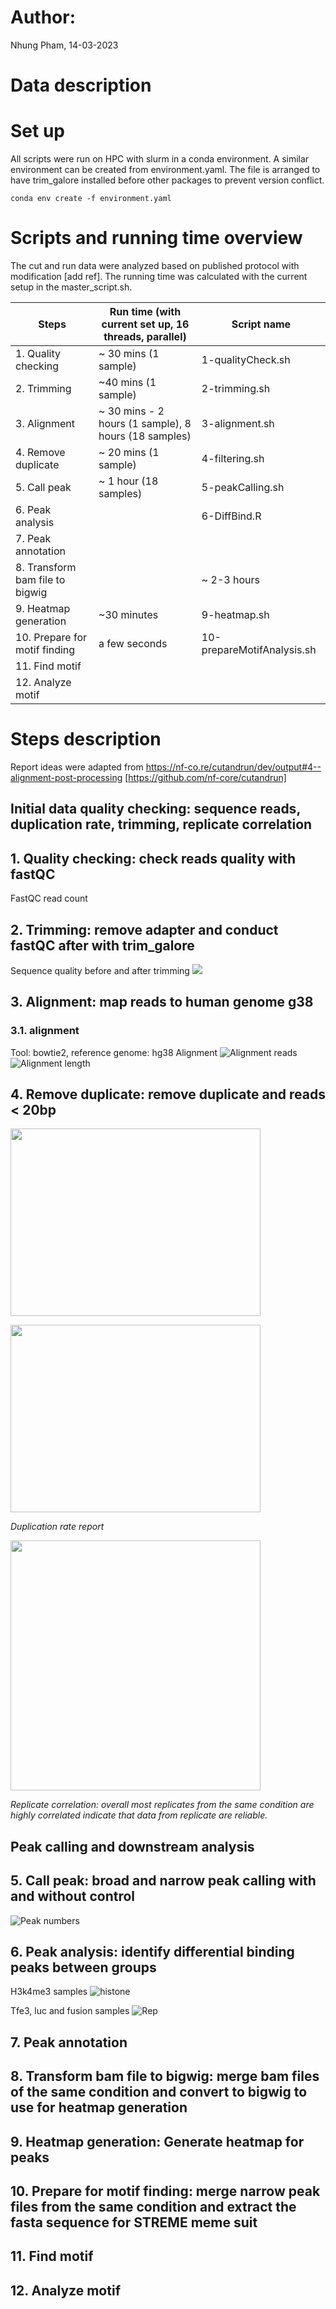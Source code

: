 # Author:
Nhung Pham, 14-03-2023

# Data description

# Set up
All scripts were run on HPC with slurm in a conda environment. A similar environment can be created from environment.yaml. The file is arranged to have trim_galore installed before other packages to prevent version conflict. 

```
conda env create -f environment.yaml
```
# Scripts and running time overview

The cut and run data were analyzed based on published protocol with modification [add ref]. The running time was calculated with the current setup in the master_script.sh. 

|Steps | Run time (with current set up, 16 threads, parallel)| Script name|
|------|-----------------|------------|
|1. Quality checking | ~ 30 mins (1 sample) | 1-qualityCheck.sh |
|2. Trimming|  ~40 mins (1 sample) |2-trimming.sh |
|3. Alignment|  ~ 30 mins - 2 hours (1 sample), 8 hours (18 samples) | 3-alignment.sh |
|4. Remove duplicate | ~ 20 mins (1 sample) | 4-filtering.sh |
|5. Call peak|  ~ 1 hour (18 samples) | 5-peakCalling.sh |
|6. Peak analysis| | 6-DiffBind.R  |
|7. Peak annotation | | | |
|8. Transform bam file to bigwig | | ~ 2-3 hours |8-bam2bigwig.sh|
|9. Heatmap generation| ~30 minutes |9-heatmap.sh |
|10. Prepare for motif finding|  a few seconds |10-prepareMotifAnalysis.sh |
|11. Find motif | | | |
|12. Analyze motif | | | | 

# Steps description

Report ideas were adapted from https://nf-co.re/cutandrun/dev/output#4--alignment-post-processing [https://github.com/nf-core/cutandrun]
## Initial data quality checking: sequence reads, duplication rate, trimming, replicate correlation 

## 1. Quality checking: check reads quality with fastQC

FastQC read count

## 2. Trimming: remove adapter and conduct fastQC after with trim_galore

Sequence quality before and after trimming
<img src="https://github.com/nhungpham1707/CUTnRUN/blob/main/Figures/QC_figure.png">

## 3. Alignment: map reads to human genome g38
### 3.1. alignment 

Tool: bowtie2, reference genome: hg38
Alignment 
![Alignment reads](Figures/alignment_report_w_new_samples.png)
![Alignment length](Figures/alignment_length_report.png)
## 4. Remove duplicate: remove duplicate and reads < 20bp 
<img src="https://github.com/nhungpham1707/CUTnRUN/blob/main/Figures/picard_deduplication.png" width="400" height="300">

<p>
<img src="https://github.com/nhungpham1707/CUTnRUN/blob/main/Figures/duplication_rate_report.png" width="400" height = "300" alt>
    </p>
    <p> 
    <em>Duplication rate report</em>
</p>

<p>
    <img src="https://github.com/nhungpham1707/CUTnRUN/blob/main/Figures/heatmap_PearsonCorr_readCounts.png" width="400", height="400" alt>
</p>
<p>
    <em>Replicate correlation: overall most replicates from the same condition are highly correlated indicate that data from replicate are reliable.</em>
</p>


## Peak calling and downstream analysis 
## 5. Call peak: broad and narrow peak calling with and without control
![Peak numbers](Figures/peaks_number_with_nocontrol_report.png)
## 6. Peak analysis: identify differential binding peaks between groups
H3k4me3 samples
![histone](Figures/H3k4me3_samples_peak_counts.png)

Tfe3, luc and fusion samples
![Rep](Figures/tfe3_fusion_luc_samples_peak_counts.png)

## 7. Peak annotation
## 8. Transform bam file to bigwig: merge bam files of the same condition and convert to bigwig to use for heatmap generation
## 9. Heatmap generation: Generate heatmap for peaks
## 10. Prepare for motif finding: merge narrow peak files from the same condition and extract the fasta sequence for STREME meme suit
## 11. Find motif 
## 12. Analyze motif 

